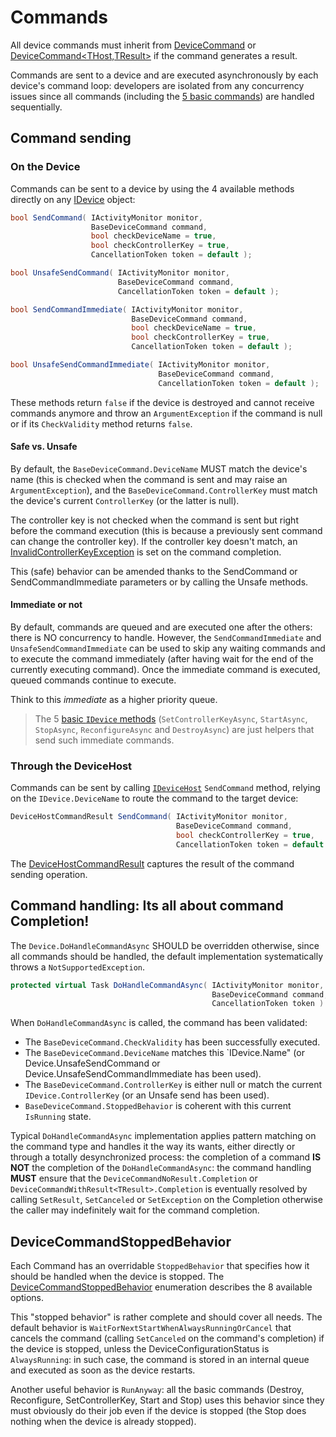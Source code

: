 # Commands

All device commands must inherit from [DeviceCommand](DeviceCommand&lt;THost&gt;.cs) or [DeviceCommand&lt;THost,TResult&gt;](DeviceCommandT.cs)
if the command generates a result.

Commands are sent to a device and are executed asynchronously by each device's command loop: developers are isolated from
any concurrency issues since all commands (including the [5 basic commands](Basic)) are handled sequentially.

## Command sending

### On the Device

Commands can be sent to a device by using the 4 available methods directly on any [IDevice](../Device/IDevice.cs) object:

```csharp
bool SendCommand( IActivityMonitor monitor,
                  BaseDeviceCommand command,
                  bool checkDeviceName = true,
                  bool checkControllerKey = true,
                  CancellationToken token = default );

bool UnsafeSendCommand( IActivityMonitor monitor,
                        BaseDeviceCommand command,
                        CancellationToken token = default );

bool SendCommandImmediate( IActivityMonitor monitor,
                           BaseDeviceCommand command,
                           bool checkDeviceName = true,
                           bool checkControllerKey = true,
                           CancellationToken token = default );

bool UnsafeSendCommandImmediate( IActivityMonitor monitor,
                                 BaseDeviceCommand command,
                                 CancellationToken token = default );
```
These methods return `false` if the device is destroyed and cannot receive commands anymore and throw an `ArgumentException`
if the command is null or if its `CheckValidity` method returns `false`.

#### Safe vs. Unsafe

By default, the `BaseDeviceCommand.DeviceName` MUST match the device's name (this is checked when the command is sent
and may raise an `ArgumentException`),
and the `BaseDeviceCommand.ControllerKey` must match the device's current `ControllerKey` (or the latter is null).

The controller key is not checked when the command is sent but right before the command execution (this is because a previously
sent command can change the controller key). If the controller key doesn't match, an [InvalidControllerKeyException](../Device/InvalidControllerKeyException.cs)
is set on the command completion.

This (safe) behavior can be amended thanks to the SendCommand or SendCommandImmediate parameters or by calling the Unsafe methods.

#### Immediate or not

By default, commands are queued and are executed one after the others: there is NO concurrency to handle. However, the
`SendCommandImmediate` and `UnsafeSendCommandImmediate` can be used to skip any waiting commands and to execute
the command immediately (after having wait for the end of the currently executing command).
Once the immediate command is executed, queued commands continue to execute.

Think to this *immediate* as a higher priority queue.

> The 5 [basic `IDevice` methods](Basic) (`SetControllerKeyAsync`, `StartAsync`, `StopAsync`, `ReconfigureAsync`
>  and `DestroyAsync`) are just helpers that send such immediate commands.

### Through the DeviceHost

Commands can be sent by calling [`IDeviceHost`](../Host/IDeviceHost.cs) `SendCommand` method, relying on the `IDevice.DeviceName`
to route the command to the target device:

```csharp
DeviceHostCommandResult SendCommand( IActivityMonitor monitor,
                                     BaseDeviceCommand command,
                                     bool checkControllerKey = true,
                                     CancellationToken token = default );
```

The [DeviceHostCommandResult](../Host/DeviceHostCommandResult.cs) captures the result of the command sending operation.

## Command handling: Its all about command Completion!

The `Device.DoHandleCommandAsync` SHOULD be overridden otherwise, since all commands should be handled, the default implementation
systematically throws a `NotSupportedException`.

```csharp
protected virtual Task DoHandleCommandAsync( IActivityMonitor monitor,
                                             BaseDeviceCommand command,
                                             CancellationToken token )
```

When `DoHandleCommandAsync` is called, the command has been validated:

- The `BaseDeviceCommand.CheckValidity` has been successfully executed.
- The `BaseDeviceCommand.DeviceName` matches this `IDevice.Name" (or Device.UnsafeSendCommand or Device.UnsafeSendCommandImmediate 
has been used). 
- The `BaseDeviceCommand.ControllerKey` is either null or match the current `IDevice.ControllerKey` (or an Unsafe send has been used).
- `BaseDeviceCommand.StoppedBehavior` is coherent with this current `IsRunning` state.

Typical `DoHandleCommandAsync` implementation applies pattern matching on the command type and handles
it the way its wants, either directly or through a totally desynchronized process:
the completion of a command **IS NOT** the completion of the `DoHandleCommandAsync`: the 
command handling **MUST** ensure that the `DeviceCommandNoResult.Completion` 
or `DeviceCommandWithResult<TResult>.Completion` is eventually resolved 
by calling `SetResult`, `SetCanceled` or `SetException` on the Completion otherwise the caller 
may indefinitely wait for the command completion.

## DeviceCommandStoppedBehavior

Each Command has an overridable `StoppedBehavior` that specifies how it should be handled when the device is stopped.
The [DeviceCommandStoppedBehavior](DeviceCommandStoppedBehavior.cs) enumeration describes the 8 available options.

This "stopped behavior" is rather complete and should cover all needs. The default behavior is `WaitForNextStartWhenAlwaysRunningOrCancel`
that cancels the command (calling `SetCanceled` on the command's completion) if the device is stopped, unless the DeviceConfigurationStatus is
`AlwaysRunning`: in such case, the command is stored in an internal queue and executed as soon as the device restarts.

Another useful behavior is `RunAnyway`: all the basic commands (Destroy, Reconfigure, SetControllerKey, Start and Stop) uses this
behavior since they must obviously do their job even if the device is stopped (the Stop does nothing when the device is already stopped).

